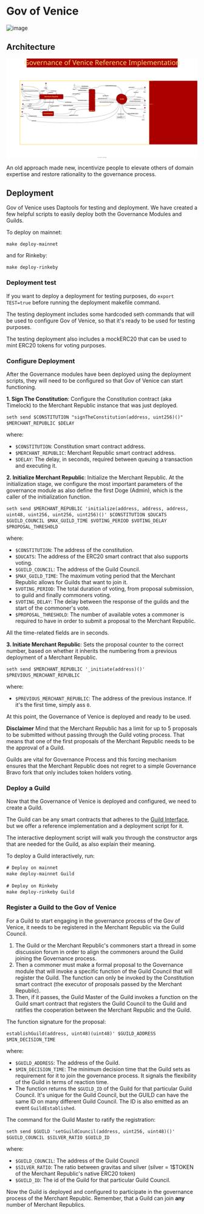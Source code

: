 # Gov of Venice

![image](https://user-images.githubusercontent.com/13405632/144643868-838b1509-81bb-412f-add4-d79ea1966152.png)


## Architecture

![](assets/gov-of-venice.svg)


An old approach made new, incentivize people to elevate others of domain expertise and restore rationality to the governance process.

## Deployment

Gov of Venice uses Daptools for testing and deployment. We have created a few helpful scripts to easily deploy both the Governance Modules and Guilds.

To deploy on mainnet:
```
make deploy-mainnet
```
and for Rinkeby:
```
make deploy-rinkeby
```
### Deployment test

If you want to deploy a deployment for testing purposes, do `export TEST=true` before running the deployment makefile command.

The testing deployment includes some hardcoded seth commands that will be used to configure Gov of Venice, so that it's ready to be used for testing purposes.

The testing deployment also includes a mockERC20 that can be used to mint ERC20 tokens for voting purposes.

### Configure Deployment

After the Governance modules have been deployed using the deployment scripts, they will need to be configured so that Gov of Venice can start functioning.

**1. Sign The Constitution**: Configure the Constitution contract (aka Timelock) to the Merchant Republic instance that was just deployed.

```
seth send $CONSTITUTION "signTheConstitution(address, uint256)()" $MERCHANT_REPUBLIC $DELAY
```
where:
- `$CONSTITUTION`: Constitution smart contract address.
- `$MERCHANT_REPUBLIC`: Merchant Republic smart contract address.
- `$DELAY`: The delay, in seconds, required between queuing a transaction and executing it.

**2. Initialize Merchant Republic**: Initialize the Merchant Republic. At the initialization stage, we configure the most important parameters of the governance module as also define the first Doge (Admin), which is the caller of the initialization function.

```
seth send $MERCHANT_REPUBLIC 'initialize(address, address, address, uint48, uint256, uint256, uint256)()' $CONSTITUTION $DUCATS $GUILD_COUNCIL $MAX_GUILD_TIME $VOTING_PERIOD $VOTING_DELAY $PROPOSAL_THRESHOLD
```
where:
- `$CONSTITUTION`: The address of the constitution.
- `$DUCATS`: The address of the ERC20 smart contract that also supports voting.
- `$GUILD_COUNCIL`: The address of the Guild Council.
- `$MAX_GUILD_TIME`: The maximum voting period that the Merchant Republic allows for Guilds that want to join it.
- `$VOTING_PERIOD`: The total duration of voting, from proposal submission, to guild and finally commoners voting.
- `$VOTING_DELAY`: The delay between the response of the guilds and the start of the commoner's vote.
- `$PROPOSAL_THRESHOLD`: The number of available votes a commoner is required to have in order to submit a proposal to the Merchant Republic.

All the time-related fields are in seconds.

**3. Initiate Merchant Republic**: Sets the proposal counter to the correct number, based on whether it inherits the numbering from a previous deployment of a Merchant Republic.

```
seth send $MERCHANT_REPUBLIC '_initiate(address)()' $PREVIOUS_MERCHANT_REPUBLIC
```

where:
- `$PREVIOUS_MERCHANT_REPUBLIC`: The address of the previous instance. If it's the first time, simply ass `0`.

At this point, the Governance of Venice is deployed and ready to be used.

**Disclaimer**
Mind that the Merchant Republic has a limit for up to 5 proposals to be submitted without passing through the Guild voting process. That means that one of the first proposals of the Merchant Republic needs to be the approval of a Guild.

Guilds are vital for Governance Process and this forcing mechanism ensures that the Merchant Republic does not regret to a simple Governance Bravo fork that only includes token holders voting.

### Deploy a Guild

Now that the Governance of Venice is deployed and configured, we need to create a Guild.

The Guild can be any smart contracts that adheres to the [Guild Interface](src/IGuild.sol), but we offer a reference implementation and a deployment script for it.

The interactive deployment script will walk you through the constructor args that are needed for the Guild, as also explain their meaning.

To deploy a Guild interactively, run:

```
# Deploy on mainnet
make deploy-mainnet Guild

# Deploy on Rinkeby
make deploy-rinkeby Guild
```

### Register a Guild to the Gov of Venice

For a Guild to start engaging in the governance process of the Gov of Venice, it needs to be registered in the Merchant Republic via the Guild Council.

1. The Guild or the Merchant Republic's commoners start a thread in some discussion forum in order to align the commoners around the Guild joining the Governance process.
2. Then a commoner must make a formal proposal to the Governance module that will invoke a specific function of the Guild Council that will register the Guild. The function can only be invoked by the Constitution smart contract (the executor of proposals passed by the Merchant Republic).
3. Then, if it passes, the Guild Master of the Guild invokes a function on the Guild smart contract that registers the Guild Council to the Guild and ratifies the cooperation between the Merchant Republic and the Guild.

The function signature for the proposal:
```
establishGuild(address, uint48)(uint48)' $GUILD_ADDRESS $MIN_DECISION_TIME
```
where:
- `$GUILD_ADDRESS`: The address of the Guild.
- `$MIN_DECISION_TIME`: The minimum decision time that the Guild sets as requirement for it to join the governance process. It signals the flexibility of the Guild in terms of reaction time.
- The function returns the `$GUILD_ID` of the Guild for that particular Guild Council. It's unique for the Guild Council, but the GUILD can have the same ID on many different Guild Council. The ID is also emitted as an event `GuildEstablished`.

The command for the Guild Master to ratify the registration:

```
seth send $GUILD 'setGuildCouncil(address, uint256, uint48)()' $GUILD_COUNCIL $SILVER_RATIO $GUILD_ID
```
where:
- `$GUILD_COUNCIL`: The address of the Guild Council
- `$SILVER_RATIO`: The ratio between gravitas and silver (silver = 1$TOKEN of the Merchant Republic's native ERC20 token)
- `$GUILD_ID`: The id of the Guild for that particular Guild Council.

Now the Guild is deployed and configured to participate in the governance process of the Merchant Republic. Remember, that a Guild can join **any** number of Merchant Republics.

